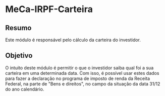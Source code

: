 # MeCa-IRPF-Carteira

## Resumo
Este módulo é responsável pelo cálculo da carteira do investidor.

## Objetivo
O intuito deste módulo é permitir o que o investidor saiba qual foi a sua carteira em uma determinada data. Com isso, é possível usar estes dados para fazer a declaração no programa de imposto de renda da Receita Federal, na parte de "Bens e direitos", no campo da situação da data 31/12 do ano calendário.